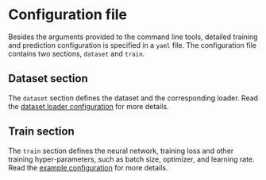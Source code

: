 # Configuration file

Besides the arguments provided to the command line tools, detailed training and
prediction configuration is specified in a `yaml` file. The configuration file contains
two sections, `dataset` and `train`.

## Dataset section

The `dataset` section defines the dataset and the corresponding loader. Read the
[dataset loader configuration](dataset_loader.md) for more details.

## Train section

The `train` section defines the neural network, training loss and other training
hyper-parameters, such as batch size, optimizer, and learning rate. Read the
[example configuration](https://github.com/DeepRegNet/DeepReg/blob/master/deepreg/config/unpaired_labeled_ddf.yaml)
for more details.
